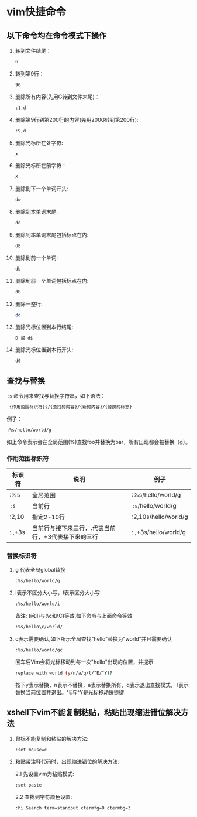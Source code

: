 # vim快捷命令

## 以下命令均在命令模式下操作

1. 转到文件结尾：

    ```bash
    G
    ```

2. 转到第9行：

    ```bash
    9G
    ```

3. 删除所有内容(先用G转到文件末尾)：

    ```bash
    :1,d
    ```

4. 删除第9行到第200行的内容(先用200G转到第200行):

    ```bash
    :9,d
    ```

5. 删除光标所在处字符:

    ```bash
    x
    ```

6. 删除光标所在前字符：

    ```bash
    X
    ```

7. 删除到下一个单词开头:

    ```bash
    dw
    ```

8. 删除到本单词末尾:

    ```bash
    de
    ```

9. 删除到本单词末尾包括标点在内:

    ```bash
    dE
    ```

10. 删除到前一个单词:

    ```bash
    db
    ```

11. 删除到前一个单词包括标点在内:

    ```bash
    dB
    ```

12. 删除一整行:

    ```bash
    dd
    ```

13. 删除光标位置到本行结尾:

    ```bash
    D 或 d$
    ```

14. 删除光标位置到本行开头:

    ```bash
    d0
    ```

## 查找与替换

```:s``` 命令用来查找与替换字符串，如下语法：

```bash
:{作用范围标识符}s/{查找的内容}/{新的内容}/{替换的标志}
```

例子：

```bash
:%s/hello/world/g
```

如上命令表示会在全局范围(%)查找foo并替换为bar，所有出现都会被替换（g）。

### 作用范围标识符

标识符 | 说明                                            |  例子
-------|------------------------------------------------| ------------
:%s    | 全局范围                                        | :%s/hello/world/g
```:s```     | 当前行                                     | ```:s```/hello/world/g
:2,10  | 指定2-10行                                      | :2,10s/hello/world/g
:.,+3s | 当前行与接下来三行，.代表当前行，+3代表接下来的三行 | :.,+3s/hello/world/g

### 替换标识符

1. g 代表全局global替换

    ```bash
    :%s/hello/world/g
    ```

2. i表示不区分大小写，I表示区分大小写

    ```bash
    :%s/hello/world/i
    ```

    备注: (i和I)与(\c和\C)等效,如下命令与上面命令等效

    ```bash
    :%s/hello\c/world/
    ```

3. c表示需要确认,如下所示全局查找"hello"替换为"world"并且需要确认

    ```bash
    :%s/hello/world/gc
    ```

    回车后Vim会将光标移动到每一次"hello"出现的位置，并提示

    ```bash
    replace with world (y/n/a/q/l/^E/^Y)?
    ```

    按下y表示替换，n表示不替换，a表示替换所有，q表示退出查找模式， l表示替换当前位置并退出。^E与^Y是光标移动快捷键

## xshell下vim不能复制粘贴，粘贴出现缩进错位解决方法

1. 鼠标不能复制和粘贴的解决方法:

    ```bash
    :set mouse=c
    ```

2. 粘贴带注释代码时，出现缩进错位的解决方法:

    2.1 先设置vim为粘贴模式:

    ```bash
    :set paste
    ```

    2.2 查找到字符颜色设置:

    ```bash
    :hi Search term=standout ctermfg=0 ctermbg=3
    ```
